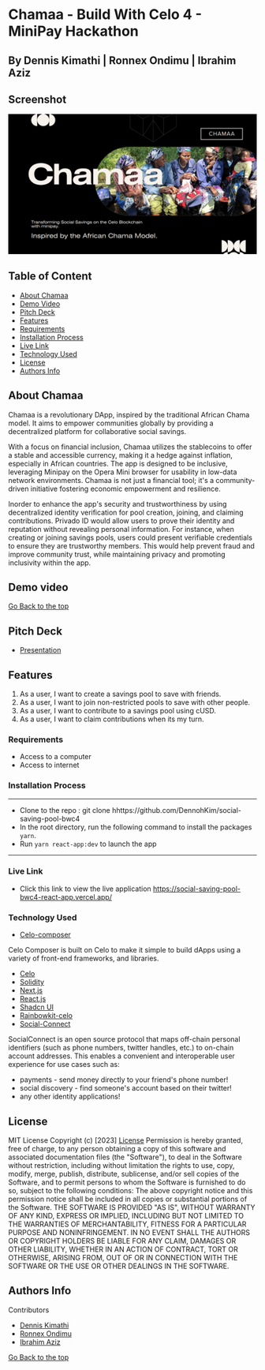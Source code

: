 

# Chamaa - Build With Celo 4 - MiniPay Hackathon
## By Dennis Kimathi | Ronnex Ondimu | Ibrahim Aziz

## Screenshot
 ![image](./chamaa-dapp.png)


 ## Table of Content
 - [About Chamaa](#chamaa)
 - [Demo Video](#demo-video)
 - [Pitch Deck](#pitch-deck)
 - [Features](#features)
 - [Requirements](#requirements)
 - [Installation Process](#installation-Process)
 - [Live Link](#Live-Link)
 - [Technology  Used](#technology-Used)
 - [License](#license)
 - [Authors Info](#Authors-Info)


## About Chamaa

Chamaa is a revolutionary DApp, inspired by the traditional African Chama model. It aims to empower communities globally by providing a decentralized platform for collaborative social savings.

With a focus on financial inclusion, Chamaa utilizes the stablecoins to offer a stable and accessible currency, making it a hedge against inflation, especially in African countries. The app is designed to be inclusive, leveraging Minipay on the Opera Mini browser for usability in low-data network environments. Chamaa is not just a financial tool; it's a community-driven initiative fostering economic empowerment and resilience.

Inorder to enhance the app's security and trustworthiness by using decentralized identity verification for pool creation, joining, and claiming contributions. Privado ID would allow users to prove their identity and reputation without revealing personal information. For instance, when creating or joining savings pools, users could present verifiable credentials to ensure they are trustworthy members. This would help prevent fraud and improve community trust, while maintaining privacy and promoting inclusivity within the app.

## Demo video



[Go Back to the top](#Chamaa-Dapp-Web-app)

## Pitch Deck

- [Presentation](https://www.canva.com/design/DAF0i4Vn-7g/rXEvZ28I8Nc6vIU5gwjylQ/edit?utm_content=DAF0i4Vn-7g&utm_campaign=designshare&utm_medium=link2&utm_source=sharebutton)

## Features
1. As a user, I want to create a savings pool to save with friends.
2. As a user, I want to join non-restricted pools to save with other people.
3. As a user, I want to contribute to a savings pool using cUSD.
4. As a user, I want to claim contributions when its my turn. 

 ###  Requirements
 * Access to  a computer 
 * Access to internet

 ### Installation Process
 ****
* Clone to the repo : git clone hhttps://github.com/DennohKim/social-saving-pool-bwc4
* In the root directory, run the following command to install the packages ``` yarn```.
* Run `yarn react-app:dev` to launch the app

 ****

### Live Link
- Click this link to view the live application https://social-saving-pool-bwc4-react-app.vercel.app/

### Technology  Used

- [Celo-composer](https://github.com/celo-org/celo-composer)

Celo Composer is built on Celo to make it simple to build dApps using a variety of front-end frameworks, and libraries.

- [Celo](https://celo.org/)
- [Solidity](https://docs.soliditylang.org/en/v0.8.19/)
- [Next.js](https://nextjs.org/)
- [React.js](https://reactjs.org/)
- [Shadcn UI](https://ui.shadcn.com/)
- [Rainbowkit-celo](https://github.com/celo-org/rainbowkit-celo)
- [Social-Connect](https://github.com/celo-org/SocialConnect#-exampleshttps://github.com/celo-org/SocialConnect#-examples)

SocialConnect is an open source protocol that maps off-chain personal identifiers (such as phone numbers, twitter handles, etc.) to on-chain account addresses. This enables a convenient and interoperable user experience for use cases such as:

- payments - send money directly to your friend's phone number!
- social discovery - find someone's account based on their twitter!
- any other identity applications!



## License
MIT License
Copyright (c) [2023] [License](LICENSE.txt)
Permission is hereby granted, free of charge, to any person obtaining a copy
of this software and associated documentation files (the "Software"), to deal
in the Software without restriction, including without limitation the rights
to use, copy, modify, merge, publish, distribute, sublicense, and/or sell
copies of the Software, and to permit persons to whom the Software is
furnished to do so, subject to the following conditions:
The above copyright notice and this permission notice shall be included in all
copies or substantial portions of the Software.
THE SOFTWARE IS PROVIDED "AS IS", WITHOUT WARRANTY OF ANY KIND, EXPRESS OR
IMPLIED, INCLUDING BUT NOT LIMITED TO THE WARRANTIES OF MERCHANTABILITY,
FITNESS FOR A PARTICULAR PURPOSE AND NONINFRINGEMENT. IN NO EVENT SHALL THE
AUTHORS OR COPYRIGHT HOLDERS BE LIABLE FOR ANY CLAIM, DAMAGES OR OTHER
LIABILITY, WHETHER IN AN ACTION OF CONTRACT, TORT OR OTHERWISE, ARISING FROM,
OUT OF OR IN CONNECTION WITH THE SOFTWARE OR THE USE OR OTHER DEALINGS IN THE
SOFTWARE.

## Authors Info

Contributors  
- [Dennis Kimathi](https://github.com/DennohKim)
- [Ronnex Ondimu](https://github.com/RonexLemon)
- [Ibrahim Aziz](https://github.com/ibraziz21)

 

[Go Back to the top](#Chamaa-Dapp-Web-app)
